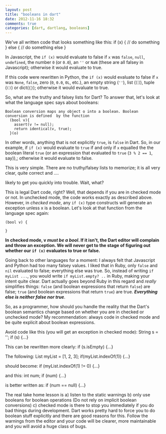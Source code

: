 ```yaml
---
layout: post
title: "booleans in dart"
date: 2012-11-16 18:32
comments: true
categories: [dart, dartlang, booleans] 
---
```


We've all written code that looks something like this:
    if (x) {
      // do something
    } else {
      // do something else
    }

In Javascript, the `if (x)` would evaluate to false if `x` was `false`, `null`, `undefined`, the number `0` (or `0.0`), 
an `''` or `NaN` (these are all falsey in Javascript); otherwise it would evaluate to true.  

If this code were rewritten in Python, the `if (x)` would evaluate to false if `x` was `None`, `false`, zero (`0`, 
`0.0`, `0L`, etc.), an empty string (`''`), list (`[]`), tuple (`()`) or dict(`{}`); 
otherwise it would evaluate to true.
  
So, what are the truthy and falsey lists for Dart? To answer that, let's look at what the
language spec says about booleans:
  
    Boolean conversion maps any object o into a boolean. Boolean conversion is defined  by the function
      (bool v){
        assert(v != null);
        return identical(v, true);
      }(o)
  
In other words, anything that is not explicitly `true`, is `false` in Dart. So, in our example, if `if (x)` would evaluate to
`true` if and only if `x` equalled the the boolean literal `true` (or an expression that evaluated to `true` (`3 % 2 == 1`, say)),;
otherwise it would evaluate to false.

This is very simple. There are no truthy/falsey lists to memorize; it is all very clear, quite correct and ....

likely to get you quickly into trouble. Wait, what? 

This is legal Dart code, right? Well, that depends if you are in checked mode or not.  In unchecked mode, the code works exactly
as described above. However, in _checked mode_, any `if (x)` type constructs will generate an exception unless x is a boolean. Let's 
look at that function from the language spec again:
  
    (bool v) {
    
    }

**In checked mode, v _must be a bool_. If it isn't, the Dart editor will complain and throw an exception. We will never
get to the stage of figuring out whether our `if (x)` evaluates to true or false.** 

Going back to other languages for a moment: I always felt that Javascript and Python had too many falsey values. I liked
that in Ruby, only `false` and `nil` evaluated to false; everything else was true. So, instead of writing `if myList ...`, you
would write `if myList.empty? ..` in Ruby, making your intent quite clear. 
Dart actually goes beyond
Ruby in this regard and _really_ simplifies things:  `false` (and boolean expressions that return `false`) are false; 
`true` (and boolean expressions that return `true`) are true. _**Everything else is neither false nor true**_.

So, as a programmer, how should you handle the reality that the Dart's boolean semantics change based on whether you 
are in checked or unchecked mode?  My recommendation: always code in checked mode and be quite explicit about boolean 
expressions.

Avoid code like this (you will get an exception in checked mode):
    String s = '';
    if (s) {...}
  
This can be rewritten more clearly:
    if (s.isEmpty) {...}

The following:
    List myList = [1, 2, 3];
    if(myList.indexOf(1)) {...}
  
should become:
    if (myList.indexOf(1) != 0) {...}
   
and this:
    int num;
    if (num) {...}

is better written as:
    if (num == null) {...}

The real take home lesson is a) listen to the static warnings b) only use booleans for boolean operations (Do not rely on implicit boolean 
conversions) c) checked mode is there to stop you immediately if you do bad things during development. Dart works pretty hard 
to force you to do boolean stuff explicitly and there are good reasons for this. Follow the warnings from the editor and your
code will be clearer, more maintainable and you will avoid a huge class of bugs.

